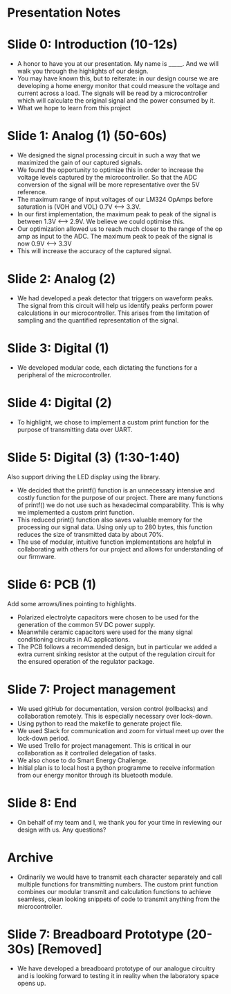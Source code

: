 # Presentation Notes

# Slide 0: Introduction (10-12s)

- A honor to have you at our presentation. My name is _____. And we will walk you through the highlights of our design.
- You may have known this, but to reiterate: in our design course we are developing a home energy monitor that could measure the voltage and current across a load. The signals will be read by a microcontroller which will calculate the original signal and the power consumed by it.
- What we hope to learn from this project

# Slide 1: Analog (1) (50-60s)

- We designed the signal processing circuit in such a way that we maximized the gain of our captured signals. 
- We found the opportunity to optimize this in order to increase the voltage levels captured by the microcontroller. So that the ADC conversion of the signal will be more representative over the 5V reference.
- The maximum range of input voltages of our LM324 OpAmps before saturation is (VOH and VOL) 0.7V <--> 3.3V.
- In our first implementation, the maximum peak to peak of the signal is between 1.3V <--> 2.9V. We believe we could optimise this.
- Our optimization allowed us to reach much closer to the range of the op amp as input to the ADC. The maximum peak to peak of the signal is now 0.9V <--> 3.3V
- This will increase the accuracy of the captured signal.

# Slide 2: Analog (2)

- We had developed a peak detector that triggers on waveform peaks. The signal from this circuit will help us identify peaks perform power calculations in our microcontroller. This arises from the limitation of sampling and the quantified representation of the signal. 

# Slide 3: Digital (1)

- We developed modular code, each dictating the functions for a peripheral of the microcontroller.

# Slide 4: Digital (2)

- To highlight, we chose to implement a custom print function for the purpose of transmitting data over UART. 

# Slide 5: Digital (3) (1:30-1:40)

Also support driving the LED display using the library.

- We decided that the printf() function is an unnecessary intensive and costly function for the purpose of our project. There are many functions of printf() we do not use such as hexadecimal comparability. This is why we implemented a custom print function.
- This reduced print() function also saves valuable memory for the processing our signal data. Using only up to 280 bytes, this function reduces the size of transmitted data by about 70%.
- The use of modular, intuitive function implementations are helpful in collaborating with others for our project and allows for understanding of our firmware.
  
# Slide 6: PCB (1)

Add some arrows/lines pointing to highlights.

- Polarized electrolyte capacitors were chosen to be used for the generation of the common 5V DC power supply. 
- Meanwhile ceramic capacitors were used for the many signal conditioning circuits in AC applications.
- The PCB follows a recommended design, but in particular we added a extra current sinking resistor at the output of the regulation circuit for the ensured operation of the regulator package.

# Slide 7: Project management 

- We used gitHub for documentation, version control (rollbacks) and collaboration remotely. This is especially necessary over lock-down. 
- Using python to read the makefile to generate project file.
- We used Slack for communication and zoom for virtual meet up over the lock-down period.
- We used Trello for project management. This is critical in our collaboration as it controlled delegation of tasks.
- We also chose to do Smart Energy Challenge.
- Initial plan is to local host a python programme to receive information from our energy monitor through its bluetooth module.

# Slide 8: End

- On behalf of my team and I, we thank you for your time in reviewing our design with us. Any questions?

# Archive
- Ordinarily we would have to transmit each character separately and call multiple functions for transmitting numbers. The custom print function combines our modular transmit and calculation functions to achieve seamless, clean looking snippets of code to transmit anything from the microcontroller.

# Slide 7: Breadboard Prototype (20-30s) [Removed]

- We have developed a breadboard prototype of our analogue circuitry and is looking forward to testing it in reality when the laboratory space opens up.                                          


